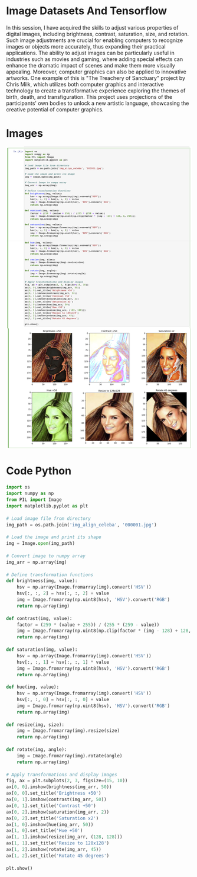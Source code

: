 # Image Datasets And Tensorflow

####
In this session, I have acquired the skills to adjust various properties of digital images, including brightness, contrast, saturation, size, and rotation. Such image adjustments are crucial for enabling computers to recognize images or objects more accurately, thus expanding their practical applications. The ability to adjust images can be particularly useful in industries such as movies and gaming, where adding special effects can enhance the dramatic impact of scenes and make them more visually appealing. Moreover, computer graphics can also be applied to innovative artworks. One example of this is "The Treachery of Sanctuary" project by Chris Milk, which utilizes both computer graphics and interactive technology to create a transformative experience exploring the themes of birth, death, and transfiguration. This project uses projections of the participants' own bodies to unlock a new artistic language, showcasing the creative potential of computer graphics.

# Images
![Screenshot of my Jupyter Notebook](https://github.com/HanHsunShih/Coding-Two-Submission/blob/main/screenshotOfTenserflow.jpg)

# Code Python
```Python
import os
import numpy as np
from PIL import Image
import matplotlib.pyplot as plt

# Load image file from directory
img_path = os.path.join('img_align_celeba', '000001.jpg')

# Load the image and print its shape
img = Image.open(img_path)

# Convert image to numpy array
img_arr = np.array(img)

# Define transformation functions
def brightness(img, value):
    hsv = np.array(Image.fromarray(img).convert('HSV'))
    hsv[:, :, 2] = hsv[:, :, 2] + value
    img = Image.fromarray(np.uint8(hsv), 'HSV').convert('RGB')
    return np.array(img)

def contrast(img, value):
    factor = (259 * (value + 255)) / (255 * (259 - value))
    img = Image.fromarray(np.uint8(np.clip(factor * (img - 128) + 128, 0, 255)))
    return np.array(img)

def saturation(img, value):
    hsv = np.array(Image.fromarray(img).convert('HSV'))
    hsv[:, :, 1] = hsv[:, :, 1] * value
    img = Image.fromarray(np.uint8(hsv), 'HSV').convert('RGB')
    return np.array(img)

def hue(img, value):
    hsv = np.array(Image.fromarray(img).convert('HSV'))
    hsv[:, :, 0] = hsv[:, :, 0] + value
    img = Image.fromarray(np.uint8(hsv), 'HSV').convert('RGB')
    return np.array(img)

def resize(img, size):
    img = Image.fromarray(img).resize(size)
    return np.array(img)

def rotate(img, angle):
    img = Image.fromarray(img).rotate(angle)
    return np.array(img)

# Apply transformations and display images
fig, ax = plt.subplots(2, 3, figsize=(15, 10))
ax[0, 0].imshow(brightness(img_arr, 50))
ax[0, 0].set_title('Brightness +50')
ax[0, 1].imshow(contrast(img_arr, 50))
ax[0, 1].set_title('Contrast +50')
ax[0, 2].imshow(saturation(img_arr, 2))
ax[0, 2].set_title('Saturation x2')
ax[1, 0].imshow(hue(img_arr, 50))
ax[1, 0].set_title('Hue +50')
ax[1, 1].imshow(resize(img_arr, (128, 128)))
ax[1, 1].set_title('Resize to 128x128')
ax[1, 2].imshow(rotate(img_arr, 45))
ax[1, 2].set_title('Rotate 45 degrees')

plt.show()
```
